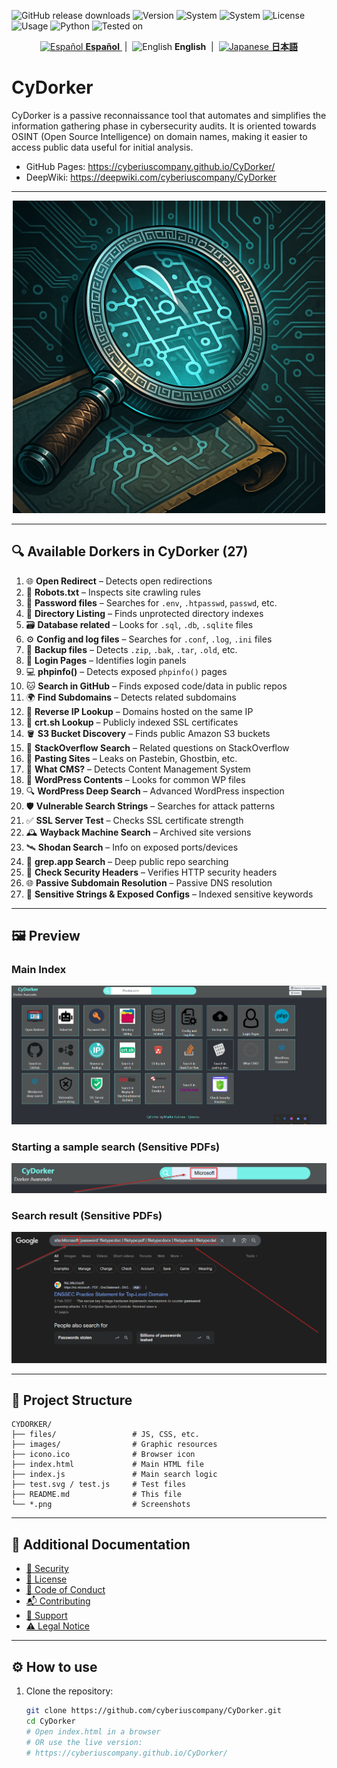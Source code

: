 ![GitHub release downloads](https://img.shields.io/github/downloads/CyberiusCompany/Cyberius-Unzip-Cracker/latest/total)
![Version](https://img.shields.io/badge/version-1.0.0-blue)
![System](https://img.shields.io/badge/windows-x64-green)
![System](https://img.shields.io/badge/linux-x64-green)
![License](https://img.shields.io/badge/license-Private-red)
![Usage](https://img.shields.io/badge/usage-legal%20only-important)
![Python](https://img.shields.io/badge/python-3.7%2B-yellow)
![Tested on](https://img.shields.io/badge/tested%20on-Windows%2010%2F11%20%7C%20Ubuntu%2022.04-blue)

<p align="center">
  <a href="README.md">
    <img src="https://flagcdn.com/w40/es.png" alt="Español" title="Español">
    <strong>Español</strong>
  </a>
  &nbsp;|&nbsp;
  <img src="https://flagcdn.com/w40/us.png" alt="English" title="English">
  <strong>English</strong>
  &nbsp;|&nbsp;
  <a href="https://www.youtube.com/watch?v=xvFZjo5PgG0&list=RDxvFZjo5PgG0&start_radio=1&pp=ygUTcmljayByb2xsaW5nIG5vIGFkc6AHAQ%3D%3D">
    <img src="https://flagcdn.com/w40/jp.png" alt="Japanese" title="Japanese">
    <strong>日本語</strong>
  </a>
</p>

# CyDorker

CyDorker is a passive reconnaissance tool that automates and simplifies the information gathering phase in cybersecurity audits. It is oriented towards OSINT (Open Source Intelligence) on domain names, making it easier to access public data useful for initial analysis.

- GitHub Pages: https://cyberiuscompany.github.io/CyDorker/
- DeepWiki: https://deepwiki.com/cyberiuscompany/CyDorker

---

<p align="center">
  <img src="icono.png" alt="Banner" width="500"/>
</p>

---

## 🔍 Available Dorkers in CyDorker (27)

1. 🌐 **Open Redirect** – Detects open redirections  
2. 🤖 **Robots.txt** – Inspects site crawling rules  
3. 🔑 **Password files** – Searches for `.env`, `.htpasswd`, `passwd`, etc.  
4. 📂 **Directory Listing** – Finds unprotected directory indexes  
5. 🗃️ **Database related** – Looks for `.sql`, `.db`, `.sqlite` files  
6. ⚙️ **Config and log files** – Searches for `.conf`, `.log`, `.ini` files  
7. 💾 **Backup files** – Detects `.zip`, `.bak`, `.tar`, `.old`, etc.  
8. 🔐 **Login Pages** – Identifies login panels  
9. 💻 **phpinfo()** – Detects exposed `phpinfo()` pages  
10. 🐱 **Search in GitHub** – Finds exposed code/data in public repos  
11. 🌍 **Find Subdomains** – Detects related subdomains  
12. 🔁 **Reverse IP Lookup** – Domains hosted on the same IP  
13. 📜 **crt.sh Lookup** – Publicly indexed SSL certificates  
14. 🪣 **S3 Bucket Discovery** – Finds public Amazon S3 buckets  
15. 💬 **StackOverflow Search** – Related questions on StackOverflow  
16. 📄 **Pasting Sites** – Leaks on Pastebin, Ghostbin, etc.  
17. 🧩 **What CMS?** – Detects Content Management System  
18. 📝 **WordPress Contents** – Looks for common WP files  
19. 🔍 **WordPress Deep Search** – Advanced WordPress inspection  
20. 🛡️ **Vulnerable Search Strings** – Searches for attack patterns  
21. ✅ **SSL Server Test** – Checks SSL certificate strength  
22. 🕰️ **Wayback Machine Search** – Archived site versions  
23. 🛰️ **Shodan Search** – Info on exposed ports/devices  
24. 🧠 **grep.app Search** – Deep public repo searching  
25. 🛑 **Check Security Headers** – Verifies HTTP security headers  
26. 🌐 **Passive Subdomain Resolution** – Passive DNS resolution  
27. 🧾 **Sensitive Strings & Exposed Configs** – Indexed sensitive keywords

---

## 🖼️ Preview

### Main Index
![index](./index.png)

### Starting a sample search (Sensitive PDFs)
![Search Start](./Iniciando%20Busqueda.png)

### Search result (Sensitive PDFs)
![Search Result](./Resultado%20Busqueda.png)

---

## 🧩 Project Structure

```plaintext
CYDORKER/
├── files/                 # JS, CSS, etc.
├── images/                # Graphic resources
├── icono.ico              # Browser icon
├── index.html             # Main HTML file
├── index.js               # Main search logic
├── test.svg / test.js     # Test files
├── README.md              # This file
└── *.png                  # Screenshots
```

---

## 📄 Additional Documentation

- [🔐 Security](.github/SECURITY.md)  
- [📜 License](LICENSE)  
- [🤝 Code of Conduct](.github/CODE_OF_CONDUCT.md)  
- [📬 Contributing](.github/CONTRIBUTING.md)  
- [📢 Support](.github/SUPPORT.md)  
- [⚠️ Legal Notice](DISCLAIMER.md)  

---

## ⚙️ How to use

1. Clone the repository:
   ```bash
   git clone https://github.com/cyberiuscompany/CyDorker.git
   cd CyDorker
   # Open index.html in a browser
   # OR use the live version:
   # https://cyberiuscompany.github.io/CyDorker/
   ```
